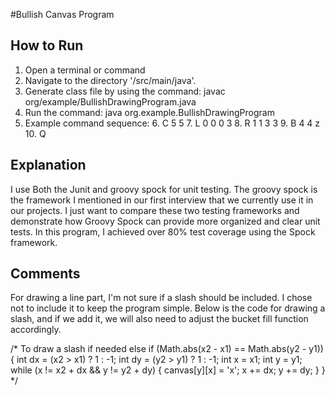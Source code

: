 #Bullish Canvas Program

## How to Run
1. Open a terminal or command
2. Navigate to the directory '/src/main/java'. 
3. Generate class file by using the command: javac org/example/BullishDrawingProgram.java
4. Run the command: java org.example.BullishDrawingProgram
5. Example command sequence: 
   6. C 5 5
   7. L 0 0 0 3
   8. R 1 1 3 3
   9. B 4 4 z
   10. Q


## Explanation
I use Both the Junit and groovy spock for unit testing. The groovy spock is the framework I mentioned in our first interview that we currently use it in our projects.
I just want to compare these two testing frameworks and demonstrate how Groovy Spock can provide more organized and clear unit tests.
In this program, I achieved over 80% test coverage using the Spock framework.

## Comments
For drawing a line part, I'm not sure if a slash should be included. I chose not to include it to keep the program simple.
Below is the code for drawing a slash, and if we add it, we will also need to adjust the bucket fill function accordingly.

/* To draw a slash if needed
else if (Math.abs(x2 - x1) == Math.abs(y2 - y1)) {
   int dx = (x2 > x1) ? 1 : -1;
   int dy = (y2 > y1) ? 1 : -1;
   int x = x1;
   int y = y1;
   while (x != x2 + dx && y != y2 + dy) {
       canvas[y][x] = 'x';
       x += dx;
       y += dy;
   }
}
*/